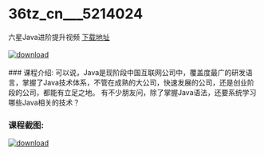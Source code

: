 # 36tz_cn___5214024
六星Java进阶提升视频
[下载地址](http://www.36tz.cn/article/5214024 "下载地址")
<br/></br>[![download](http://36tz.cn/muke_img/2020_06_1-98.png "下载地址")](http://www.36tz.cn/article/5214024 "下载地址")
<br/></br>### 课程介绍:
可以说，Java是现阶段中国互联网公司中，覆盖度最广的研发语言，掌握了Java技术体系，不管在成熟的大公司，快速发展的公司，还是创业阶段的公司，都能有立足之地。
有不少朋友问，除了掌握Java语法，还要系统学习哪些Java相关的技术？

### 课程截图:
[![download](http://36tz.cn/muke_img/2020_06_2-110.png "下载地址")](http://www.36tz.cn/article/5214024 "下载地址")
